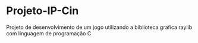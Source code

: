 # Projeto-IP-Cin
Projeto de desenvolvimento de um jogo utilizando a biblioteca grafica raylib com linguagem de programação C

